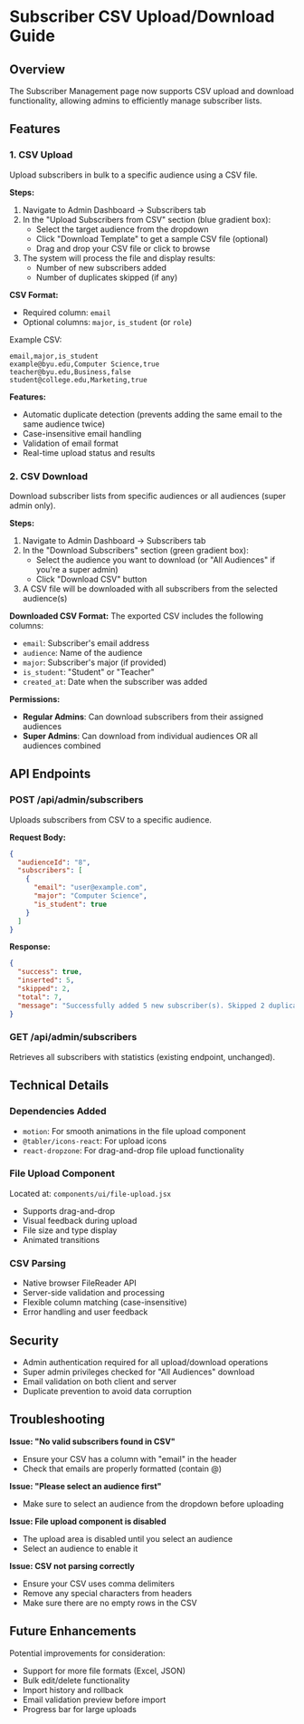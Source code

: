 # Subscriber CSV Upload/Download Guide

## Overview
The Subscriber Management page now supports CSV upload and download functionality, allowing admins to efficiently manage subscriber lists.

## Features

### 1. CSV Upload
Upload subscribers in bulk to a specific audience using a CSV file.

**Steps:**
1. Navigate to Admin Dashboard → Subscribers tab
2. In the "Upload Subscribers from CSV" section (blue gradient box):
   - Select the target audience from the dropdown
   - Click "Download Template" to get a sample CSV file (optional)
   - Drag and drop your CSV file or click to browse
3. The system will process the file and display results:
   - Number of new subscribers added
   - Number of duplicates skipped (if any)

**CSV Format:**
- Required column: `email`
- Optional columns: `major`, `is_student` (or `role`)

Example CSV:
```csv
email,major,is_student
example@byu.edu,Computer Science,true
teacher@byu.edu,Business,false
student@college.edu,Marketing,true
```

**Features:**
- Automatic duplicate detection (prevents adding the same email to the same audience twice)
- Case-insensitive email handling
- Validation of email format
- Real-time upload status and results

### 2. CSV Download
Download subscriber lists from specific audiences or all audiences (super admin only).

**Steps:**
1. Navigate to Admin Dashboard → Subscribers tab
2. In the "Download Subscribers" section (green gradient box):
   - Select the audience you want to download (or "All Audiences" if you're a super admin)
   - Click "Download CSV" button
3. A CSV file will be downloaded with all subscribers from the selected audience(s)

**Downloaded CSV Format:**
The exported CSV includes the following columns:
- `email`: Subscriber's email address
- `audience`: Name of the audience
- `major`: Subscriber's major (if provided)
- `is_student`: "Student" or "Teacher"
- `created_at`: Date when the subscriber was added

**Permissions:**
- **Regular Admins**: Can download subscribers from their assigned audiences
- **Super Admins**: Can download from individual audiences OR all audiences combined

## API Endpoints

### POST /api/admin/subscribers
Uploads subscribers from CSV to a specific audience.

**Request Body:**
```json
{
  "audienceId": "8",
  "subscribers": [
    {
      "email": "user@example.com",
      "major": "Computer Science",
      "is_student": true
    }
  ]
}
```

**Response:**
```json
{
  "success": true,
  "inserted": 5,
  "skipped": 2,
  "total": 7,
  "message": "Successfully added 5 new subscriber(s). Skipped 2 duplicate(s)."
}
```

### GET /api/admin/subscribers
Retrieves all subscribers with statistics (existing endpoint, unchanged).

## Technical Details

### Dependencies Added
- `motion`: For smooth animations in the file upload component
- `@tabler/icons-react`: For upload icons
- `react-dropzone`: For drag-and-drop file upload functionality

### File Upload Component
Located at: `components/ui/file-upload.jsx`
- Supports drag-and-drop
- Visual feedback during upload
- File size and type display
- Animated transitions

### CSV Parsing
- Native browser FileReader API
- Server-side validation and processing
- Flexible column matching (case-insensitive)
- Error handling and user feedback

## Security
- Admin authentication required for all upload/download operations
- Super admin privileges checked for "All Audiences" download
- Email validation on both client and server
- Duplicate prevention to avoid data corruption

## Troubleshooting

**Issue: "No valid subscribers found in CSV"**
- Ensure your CSV has a column with "email" in the header
- Check that emails are properly formatted (contain @)

**Issue: "Please select an audience first"**
- Make sure to select an audience from the dropdown before uploading

**Issue: File upload component is disabled**
- The upload area is disabled until you select an audience
- Select an audience to enable it

**Issue: CSV not parsing correctly**
- Ensure your CSV uses comma delimiters
- Remove any special characters from headers
- Make sure there are no empty rows in the CSV

## Future Enhancements
Potential improvements for consideration:
- Support for more file formats (Excel, JSON)
- Bulk edit/delete functionality
- Import history and rollback
- Email validation preview before import
- Progress bar for large uploads


